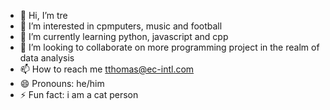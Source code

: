 - 👋 Hi, I’m tre
- 👀 I’m interested in cpmputers, music and football
- 🌱 I’m currently learning python, javascript and cpp
- 💞️ I’m looking to collaborate on more programming project in the realm of data analysis 
- 📫 How to reach me tthomas@ec-intl.com
- 😄 Pronouns: he/him
- ⚡ Fun fact: i am a cat person 

<!---
trethomas-ecintl/trethomas-ecintl is a ✨ special ✨ repository because its `README.md` (this file) appears on your GitHub profile.
You can click the Preview link to take a look at your changes.
--->

